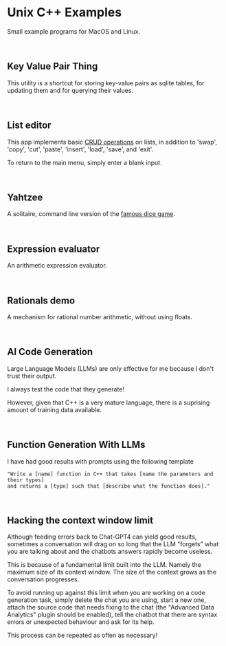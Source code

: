 <br>

# Unix C++ Examples

Small example programs for MacOS and Linux.

<br>

## Key Value Pair Thing 

This utility is a shortcut for storing key-value pairs as sqlite tables, for updating them and for querying their values.

<br>

## List editor

This app implements basic [CRUD operations](https://en.wikipedia.org/wiki/Create,_read,_update_and_delete) on lists, in addition to 'swap', 'copy', 'cut', 'paste', 'insert', 'load', 'save', and 'exit'.

To return to the main menu, simply enter a blank input.

<br>

## Yahtzee

A solitaire, command line version of the [famous dice game](https://en.wikipedia.org/wiki/Yahtzee).

<br>

## Expression evaluator

An arithmetic expression evaluator.

<br>

## Rationals demo

A mechanism for rational number arithmetic, without using floats.

<br>

## AI Code Generation

Large Language Models (LLMs) are only effective for me because I don't trust their output.

I always test the code that they generate!

However, given that C++ is a very mature language, there is a suprising amount of training data available.

<br>

## Function Generation With LLMs

I have had good results with prompts using the following template

```
"Write a [name] function in C++ that takes [name the parameters and their types] 
and returns a [type] such that [describe what the function does]."
```

<br>

## Hacking the context window limit

Although feeding errors back to Chat-GPT4 can yield good results, sometimes a conversation will drag on so long that the LLM "forgets" what you are talking about and the chatbots answers rapidly become useless.

This is because of a fundamental limit built into the LLM. Namely the maximum size of its context window. The size of the context grows as the conversation progresses.

To avoid running up against this limit when you are working on a code generation task, simply delete the chat you are using, start a new one, attach the source code that needs fixing to the chat (the "Advanced Data Analytics" plugin should be enabled), tell the chatbot that there are syntax errors or unexpected behaviour and ask for its help.

This process can be repeated as often as necessary!

<br>
